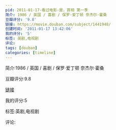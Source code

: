 ```yaml
---
pid: 2011-01-17-看过电影-是，首相 第一季
简介: 1986 / 英国 / 喜剧 / 保罗·爱丁顿 奈杰尔·霍桑
豆瓣评分: '9.8'
链接: https://movie.douban.com/subject/1441948/
创建时间: '2011-01-17 13:42:06'
我的评分: '5'
标签: 英剧,电视剧
评论:
tags: [douban]
categories: [timeline]
---
```

简介:1986 / 英国 / 喜剧 / 保罗·爱丁顿 奈杰尔·霍桑

豆瓣评分:9.8

[链接](https://movie.douban.com/subject/1441948/)

我的评分:5

标签:英剧,电视剧

评论:

